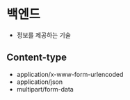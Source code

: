 # 백엔드

- 정보를 제공하는 기술

## Content-type

- application/x-www-form-urlencoded
- application/json
- multipart/form-data

